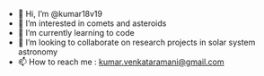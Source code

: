 - 👋 Hi, I’m @kumar18v19
- 👀 I’m interested in comets and asteroids
- 🌱 I’m currently learning to code
- 💞️ I’m looking to collaborate on research projects in solar system astronomy
- 📫 How to reach me : kumar.venkataramani@gmail.com

<!---
kumar18v19/kumar18v19 is a ✨ special ✨ repository because its `README.md` (this file) appears on your GitHub profile.
You can click the Preview link to take a look at your changes.
--->
